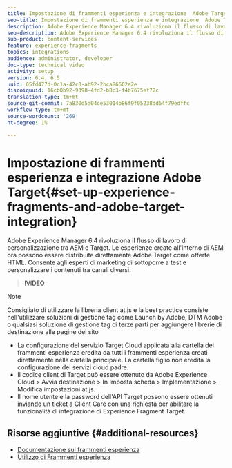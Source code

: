 ```yaml
---
title: Impostazione di frammenti esperienza e integrazione  Adobe Target in AEM
seo-title: Impostazione di frammenti esperienza e integrazione  Adobe Target in AEM
description: Adobe Experience Manager 6.4 rivoluziona il flusso di lavoro di personalizzazione tra AEM e Target. Le esperienze create all'interno di AEM ora possono essere distribuite direttamente  Adobe Target come offerte HTML. Consente agli esperti di marketing di sottoporre a test e personalizzare i contenuti tra canali diversi.
seo-description: Adobe Experience Manager 6.4 rivoluziona il flusso di lavoro di personalizzazione tra AEM e Target. Le esperienze create all'interno di AEM ora possono essere distribuite direttamente  Adobe Target come offerte HTML. Consente agli esperti di marketing di sottoporre a test e personalizzare i contenuti tra canali diversi.
sub-product: content-services
feature: experience-fragments
topics: integrations
audience: administrator, developer
doc-type: technical video
activity: setup
version: 6.4, 6.5
uuid: 05fd477d-0c1a-42c0-ab92-2bca86602e2e
discoiquuid: 16cb0b92-9398-4fd2-b8c3-f4b7675ef72c
translation-type: tm+mt
source-git-commit: 7a830d5a04ce53014b86f9f05238dd64f79edffc
workflow-type: tm+mt
source-wordcount: '269'
ht-degree: 1%

---
```



# Impostazione di frammenti esperienza e integrazione  Adobe Target{#set-up-experience-fragments-and-adobe-target-integration}

Adobe Experience Manager 6.4 rivoluziona il flusso di lavoro di personalizzazione tra AEM e Target. Le esperienze create all&#39;interno di AEM ora possono essere distribuite direttamente  Adobe Target come offerte HTML. Consente agli esperti di marketing di sottoporre a test e personalizzare i contenuti tra canali diversi.

>[!VIDEO](https://video.tv.adobe.com/v/22380/?quality=9&learn=on)

>[!NOTE]
>
>Consigliato di utilizzare la libreria client at.js e la best practice consiste nell&#39;utilizzare soluzioni di gestione tag come Launch by Adobe,  DTM Adobe o qualsiasi soluzione di gestione tag di terze parti per aggiungere librerie di destinazione alle pagine del sito

* La configurazione del servizio Target Cloud applicata alla cartella dei frammenti esperienza eredita da tutti i frammenti esperienza creati direttamente nella cartella principale. La cartella figlio non eredita la configurazione dei servizi cloud padre.
* Il codice client di Target può essere ottenuto da Adobe Experience Cloud > Avvia destinazione > In Imposta scheda > Implementazione > Modifica impostazioni at.js.
* Il nome utente e la password dell&#39;API Target possono essere ottenuti inviando un ticket a Client Care con una richiesta per abilitare la funzionalità di integrazione di Experience Fragment Target.

## Risorse aggiuntive {#additional-resources}

* [Documentazione sui frammenti esperienza](https://helpx.adobe.com/experience-manager/6-5/sites/authoring/using/experience-fragments.html)
* [Utilizzo di Frammenti esperienza](/help/sites/experience-fragments/experience-fragments-feature-video-use.md)
